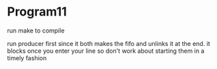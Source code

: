 # Program11

run make to compile

run producer first since it both makes the fifo and unlinks it at the end. it blocks once you enter your line so don't work about starting them in a timely fashion